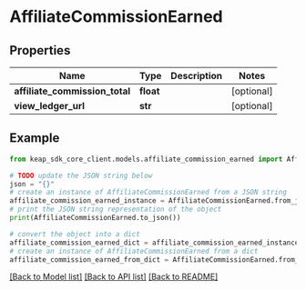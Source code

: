 # AffiliateCommissionEarned


## Properties

Name | Type | Description | Notes
------------ | ------------- | ------------- | -------------
**affiliate_commission_total** | **float** |  | [optional] 
**view_ledger_url** | **str** |  | [optional] 

## Example

```python
from keap_sdk_core_client.models.affiliate_commission_earned import AffiliateCommissionEarned

# TODO update the JSON string below
json = "{}"
# create an instance of AffiliateCommissionEarned from a JSON string
affiliate_commission_earned_instance = AffiliateCommissionEarned.from_json(json)
# print the JSON string representation of the object
print(AffiliateCommissionEarned.to_json())

# convert the object into a dict
affiliate_commission_earned_dict = affiliate_commission_earned_instance.to_dict()
# create an instance of AffiliateCommissionEarned from a dict
affiliate_commission_earned_from_dict = AffiliateCommissionEarned.from_dict(affiliate_commission_earned_dict)
```
[[Back to Model list]](../README.md#documentation-for-models) [[Back to API list]](../README.md#documentation-for-api-endpoints) [[Back to README]](../README.md)


